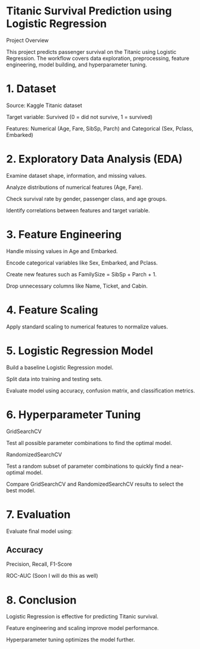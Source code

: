 # Titanic Survival Prediction using Logistic Regression
Project Overview

This project predicts passenger survival on the Titanic using Logistic Regression. The workflow covers data exploration, preprocessing, feature engineering, model building, and hyperparameter tuning.

# 1. Dataset

Source: Kaggle Titanic dataset

Target variable: Survived (0 = did not survive, 1 = survived)

Features: Numerical (Age, Fare, SibSp, Parch) and Categorical (Sex, Pclass, Embarked)

# 2. Exploratory Data Analysis (EDA)

Examine dataset shape, information, and missing values.

Analyze distributions of numerical features (Age, Fare).

Check survival rate by gender, passenger class, and age groups.

Identify correlations between features and target variable.

# 3. Feature Engineering

Handle missing values in Age and Embarked.

Encode categorical variables like Sex, Embarked, and Pclass.

Create new features such as FamilySize = SibSp + Parch + 1.

Drop unnecessary columns like Name, Ticket, and Cabin.

# 4. Feature Scaling

Apply standard scaling to numerical features to normalize values.

# 5. Logistic Regression Model

Build a baseline Logistic Regression model.

Split data into training and testing sets.

Evaluate model using accuracy, confusion matrix, and classification metrics.

# 6. Hyperparameter Tuning
GridSearchCV

Test all possible parameter combinations to find the optimal model.

RandomizedSearchCV

Test a random subset of parameter combinations to quickly find a near-optimal model.

Compare GridSearchCV and RandomizedSearchCV results to select the best model.

# 7. Evaluation

Evaluate final model using:

## Accuracy

Precision, Recall, F1-Score

ROC-AUC (Soon I will do this as well)

# 8. Conclusion

Logistic Regression is effective for predicting Titanic survival.

Feature engineering and scaling improve model performance.

Hyperparameter tuning optimizes the model further.

